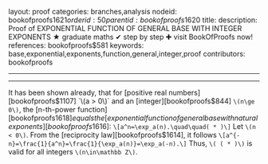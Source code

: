 layout: proof
categories: branches,analysis
nodeid: bookofproofs$1621
orderid: 50
parentid: bookofproofs$1620
title: 
description:  Proof of EXPONENTIAL FUNCTION OF GENERAL BASE WITH INTEGER EXPONENTS &#9733; graduate maths &#10004; step by step &#10010; visit BookOfProofs now!
references: bookofproofs$581
keywords: base,exponential,exponents,function,general,integer,proof
contributors: bookofproofs

---


---

It has been shown already, that for [positive real numbers][bookofproofs$1107] `\(a > 0\)` and an [integer][bookofproofs$844] `\(n\ge 0\)`, the [n-th-power function][bookofproofs$1618] equals the [exponential function of general base with natural exponents][bookofproofs$1616]:
`\[a^n=\exp_a(n).\quad\quad( * )\]`
Let `\(n < 0\)`. From the [reciprocity law][bookofproofs$1614], it follows
`\[a^{-n}=\frac{1}{a^n}=\frac{1}{\exp_a(n)}=\exp_a(-n).\]`
Thus, `\( ( * )\)` is valid for all integers `\(n\in\mathbb Z\)`.
